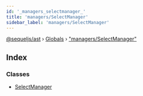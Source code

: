 ```yaml
---
id: '_managers_selectmanager_'
title: 'managers/SelectManager'
sidebar_label: 'managers/SelectManager'
---
```


[@sequeljs/ast](../index.md) › [Globals](../globals.md) ›
["managers/SelectManager"](_managers_selectmanager_.md)

## Index

### Classes

- [SelectManager](../classes/_managers_selectmanager_.selectmanager.md)
